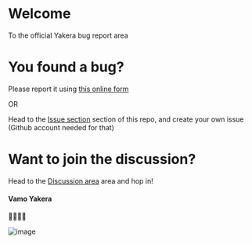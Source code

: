 # Welcome
To the official Yakera bug report area

# You found a bug? 
Please report it using [this online form](https://gitreports.com/issue/Yakera-org/website-bug-reports 'Submit bug')

OR

Head to the [Issue section](https://github.com/Yakera-org/website-bug-reports/issues 'Issue') section of this repo, and create your own issue (Github account needed for that)

# Want to join the discussion?

Head to the [Discussion area](https://github.com/Yakera-org/website-bug-reports/discussions) area and hop in!



#### <b>Vamo Yakera</b>
🎉🎉🎉🎉




![image](https://user-images.githubusercontent.com/91607220/135301719-74f03fd6-5dd9-475d-82b1-fb1d65be3616.png)
